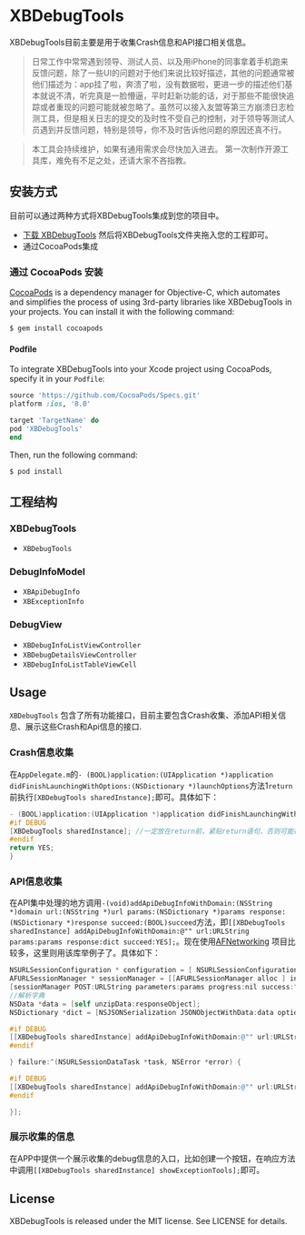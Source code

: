 # XBDebugTools

XBDebugTools目前主要是用于收集Crash信息和API接口相关信息。

>  日常工作中常常遇到领导、测试人员、以及用iPhone的同事拿着手机跑来反馈问题，除了一些UI的问题对于他们来说比较好描述，其他的问题通常被他们描述为：app挂了啦，奔溃了啦，没有数据啦，更进一步的描述他们基本就说不清，听完真是一脸懵逼，平时赶新功能的话，对于那些不能很快追踪或者重现的问题可能就被忽略了。虽然可以接入友盟等第三方崩溃日志检测工具，但是相关日志的提交的及时性不受自己的控制，对于领导等测试人员遇到并反馈问题，特别是领导，你不及时告诉他问题的原因还真不行。

>  本工具会持续维护，如果有通用需求会尽快加入进去。
>  第一次制作开源工具库，难免有不足之处，还请大家不吝指教。

## 安装方式
目前可以通过两种方式将XBDebugTools集成到您的项目中。
- [下载 XBDebugTools](https://github.com/yanxiaobing/XBDebugTools/archive/master.zip) 然后将XBDebugTools文件夹拖入您的工程即可。
- 通过CocoaPods集成

### 通过 CocoaPods 安装

[CocoaPods](http://cocoapods.org) is a dependency manager for Objective-C, which automates and simplifies the process of using 3rd-party libraries like XBDebugTools in your projects. You can install it with the following command:

```bash
$ gem install cocoapods
```

#### Podfile

To integrate XBDebugTools into your Xcode project using CocoaPods, specify it in your `Podfile`:

```ruby
source 'https://github.com/CocoaPods/Specs.git'
platform :ios, '8.0'

target 'TargetName' do
pod 'XBDebugTools'
end
```

Then, run the following command:

```bash
$ pod install
```

## 工程结构

### XBDebugTools

- `XBDebugTools`

### DebugInfoModel

- `XBApiDebugInfo`
- `XBExceptionInfo`

### DebugView

- `XBDebugInfoListViewController`
- `XBDebugDetailsViewController`
- `XBDebugInfoListTableViewCell`

## Usage

`XBDebugTools` 包含了所有功能接口，目前主要包含Crash收集、添加API相关信息、展示这些Crash和Api信息的接口.

### Crash信息收集
在```AppDelegate.m```的```- (BOOL)application:(UIApplication *)application didFinishLaunchingWithOptions:(NSDictionary *)launchOptions```方法1```return```前执行```[XBDebugTools sharedInstance];```即可。具体如下：
```objective-c
- (BOOL)application:(UIApplication *)application didFinishLaunchingWithOptions:(NSDictionary *)launchOptions {
#if DEBUG
[XBDebugTools sharedInstance]; //一定放在return前，紧贴return语句，否则可能被第三方收集工具重写相关方法导致收集不到Crash信息
#endif
return YES;
}
```
### API信息收集
在API集中处理的地方调用```-(void)addApiDebugInfoWithDomain:(NSString *)domain url:(NSString *)url params:(NSDictionary *)params response:(NSDictionary *)response succeed:(BOOL)succeed```方法，即```[[XBDebugTools sharedInstance] addApiDebugInfoWithDomain:@"" url:URLString params:params response:dict succeed:YES];```。现在使用[AFNetworking](https://github.com/AFNetworking/AFNetworking) 项目比较多，这里则用该库举例子了。具体如下：
```objective-c
NSURLSessionConfiguration * configuration = [ NSURLSessionConfiguration  defaultSessionConfiguration ];
AFURLSessionManager * sessionManager = [[AFURLSessionManager alloc ] initWithSessionConfiguration： configuration];
[sessionManager POST:URLString parameters:params progress:nil success:^(NSURLSessionDataTask *task, id responseObject) {
//解析字典
NSData *data = [self unzipData:responseObject];
NSDictionary *dict = [NSJSONSerialization JSONObjectWithData:data options:NSJSONReadingMutableContainers error:nil];

#if DEBUG
[[XBDebugTools sharedInstance] addApiDebugInfoWithDomain:@"" url:URLString params:params response:dict succeed:YES];
#endif

} failure:^(NSURLSessionDataTask *task, NSError *error) {

#if DEBUG
[[XBDebugTools sharedInstance] addApiDebugInfoWithDomain:@"" url:URLString params:params response:@{@"errorDes":error.localizedDescription} succeed:NO];
#endif

}];
```

### 展示收集的信息
在APP中提供一个展示收集的debug信息的入口，比如创建一个按钮，在响应方法中调用```[[XBDebugTools sharedInstance] showExceptionTools];```即可。

## License

XBDebugTools is released under the MIT license. See LICENSE for details.



